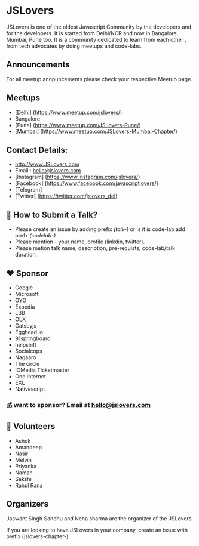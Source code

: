 # JSLovers
JSLovers is one of the oldest Javascript Community by the developers and for the developers. It is started from Delhi/NCR and now in Bangalore, Mumbai, Pune too. It is a community dedicated to learn from each other , from tech advocates by doing meetups and code-labs.

## Announcements
For all meetup annpuncements please check your respective Meetup page.

## Meetups
- [Delhi] (https://www.meetup.com/jslovers/)
- Bangalore 
- [Pune] (https://www.meetup.com/JSLovers-Pune/)
- [Mumbai] (https://www.meetup.com/JSLovers-Mumbai-Chapter/)


## Contact Details:
- http://www.JSLovers.com
- Email : hello@jslovers.com
- [Instagram] (https://www.instagram.com/jslovers/)
- [Facebook] (https://www.facebook.com/javascriptlovers/)
- [Telegram]
- [Twitter[ (https://twitter.com/jslovers_del)


## :pushpin: How to Submit a Talk?
- Please create an issue by adding prefix *(talk-)* or is it is code-lab add prefx *(codelab-)*
- Please mention - your name, profile (linkdin, twitter).
- Please metion talk name, description, pre-requists, code-lab/talk duration.


## :heart: Sponsor
- Google
- Microsoft
- OYO
- Expedia
- LBB
- OLX
- Gatsbyjs
- Egghead.io
- 91springboard
- helpshift
- Socialcops
- Nagaaro
- The circle
- IOMedia Ticketmaster
- One Internet
- EXL 
- Nativescript


### :moneybag: want to sponsor? Email at hello@jslovers.com 

## :clap: Volunteers
- Ashok
- Amandeep
- Nasir
- Melvin
- Priyanka
- Naman
- Sakshi
- Rahul Rana

## Organizers
Jaswant Singh Sandhu and Neha sharma are the organizer of the JSLovers.

If you are looking to have JSLovers in your company, create an issue with prefix (jslovers-chapter-).
